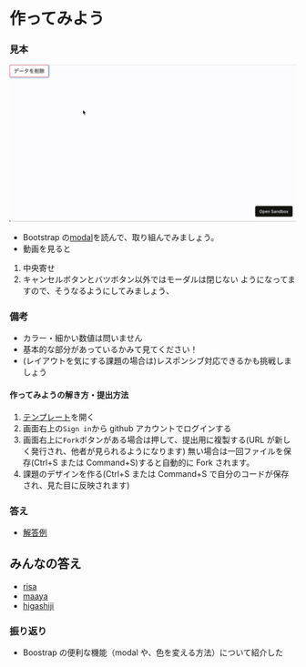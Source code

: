 # 作ってみよう

### 見本

![作ってみよう26](./img/practice26.gif)

- Bootstrap の[modal](https://getbootstrap.com/docs/5.0/components/modal/)を読んで、取り組んでみましょう。
- 動画を見ると

1. 中央寄せ
2. キャンセルボタンとバツボタン以外ではモーダルは閉じない
   ようになってますので、そうなるようにしてみましょう、

### 備考

- カラー・細かい数値は問いません
- 基本的な部分があっているかみて見てください！
- (レイアウトを気にする課題の場合は)レスポンシブ対応できるかも挑戦しましょう

#### 作ってみようの解き方・提出方法

1. [テンプレート](https://codesandbox.io/s/zuotutemiyou26-ubqo1)を開く
2. 画面右上の`Sign in`から github アカウントでログインする
3. 画面右上に`Fork`ボタンがある場合は押して、提出用に複製する(URL が新しく発行され、他者が見られるようになります) 無い場合は一回ファイルを保存(Ctrl+S または Command+S)すると自動的に Fork されます。
4. 課題のデザインを作る(Ctrl+S または Command+S で自分のコードが保存され、見た目に反映されます)

### 答え

- [解答例](https://codesandbox.io/s/zuotutemiyou26jiedali-t3dg5)

## みんなの答え

- [risa](https://codesandbox.io/s/zuotutemiyou26-forked-03tnw?file=/style.css)
- [maaya](https://codesandbox.io/s/zuotutemiyou26-forked-x33tr?file=/style.css)
- [higashiji](https://codesandbox.io/s/zuotutemiyou26-forked-sgmpi?file=/style.css)

### 振り返り

- Boostrap の便利な機能（modal や、色を変える方法）について紹介した
